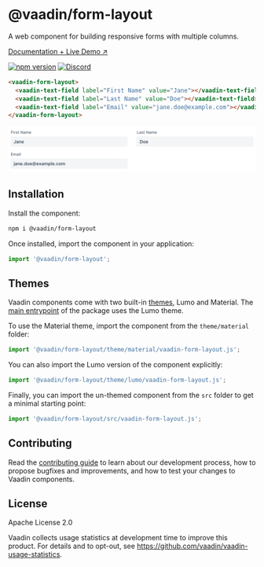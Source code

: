 # @vaadin/form-layout

A web component for building responsive forms with multiple columns.

[Documentation + Live Demo ↗](https://vaadin.com/docs/latest/components/form-layout)

[![npm version](https://badgen.net/npm/v/@vaadin/form-layout)](https://www.npmjs.com/package/@vaadin/form-layout)
[![Discord](https://img.shields.io/discord/732335336448852018?label=discord)](https://discord.gg/PHmkCKC)

```html
<vaadin-form-layout>
  <vaadin-text-field label="First Name" value="Jane"></vaadin-text-field>
  <vaadin-text-field label="Last Name" value="Doe"></vaadin-text-field>
  <vaadin-text-field label="Email" value="jane.doe@example.com"></vaadin-text-field>
</vaadin-form-layout>
```

[<img src="https://raw.githubusercontent.com/vaadin/web-components/master/packages/form-layout/screenshot.png" width="880" alt="Screenshot of vaadin-form-layout">](https://vaadin.com/docs/latest/components/form-layout)

## Installation

Install the component:

```sh
npm i @vaadin/form-layout
```

Once installed, import the component in your application:

```js
import '@vaadin/form-layout';
```

## Themes

Vaadin components come with two built-in [themes](https://vaadin.com/docs/latest/styling), Lumo and Material.
The [main entrypoint](https://github.com/vaadin/web-components/blob/master/packages/form-layout/vaadin-form-layout.js) of the package uses the Lumo theme.

To use the Material theme, import the component from the `theme/material` folder:

```js
import '@vaadin/form-layout/theme/material/vaadin-form-layout.js';
```

You can also import the Lumo version of the component explicitly:

```js
import '@vaadin/form-layout/theme/lumo/vaadin-form-layout.js';
```

Finally, you can import the un-themed component from the `src` folder to get a minimal starting point:

```js
import '@vaadin/form-layout/src/vaadin-form-layout.js';
```

## Contributing

Read the [contributing guide](https://vaadin.com/docs/latest/contributing/overview) to learn about our development process, how to propose bugfixes and improvements, and how to test your changes to Vaadin components.

## License

Apache License 2.0

Vaadin collects usage statistics at development time to improve this product.
For details and to opt-out, see https://github.com/vaadin/vaadin-usage-statistics.
